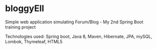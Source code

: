 # bloggyEll

Simple web application simulating Forum/Blog - My 2nd Spring Boot training project

Technologies used: Spring boot, Java 8, Maven, Hibernate, JPA, mySQL, Lombok, Thymeleaf, HTML5
